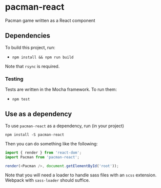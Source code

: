 # pacman-react

Pacman game written as a React component

## Dependencies

To build this project, run:

- `npm install && npm run build`

Note that `rsync` is required.

### Testing

Tests are written in the Mocha framework. To run them:

- `npm test`

## Use as a dependency

To use `pacman-react` as a dependency, run (in your project)

`npm install -S pacman-react`

Then you can do something like the following:

```js
import { render } from 'react-dom';
import Pacman from 'pacman-react';

render(<Pacman />, document.getElementById('root'));
```

Note that you will need a loader to handle sass files with an `scss` extension. Webpack with `sass-loader` should suffice.

